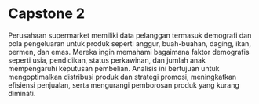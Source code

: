 # Capstone 2
Perusahaan supermarket memiliki data pelanggan termasuk demografi dan pola pengeluaran untuk produk seperti anggur, buah-buahan, daging, ikan, permen, dan emas. Mereka ingin memahami bagaimana faktor demografis seperti usia, pendidikan, status perkawinan, dan jumlah anak mempengaruhi keputusan pembelian. Analisis ini bertujuan untuk mengoptimalkan distribusi produk dan strategi promosi, meningkatkan efisiensi penjualan, serta mengurangi pemborosan produk yang kurang diminati.
